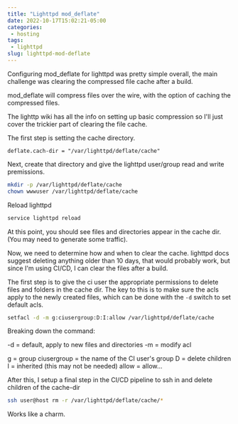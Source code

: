 ```yaml
---
title: "Lighttpd mod_deflate"
date: 2022-10-17T15:02:21-05:00
categories:
 - hosting
tags:
 - lighttpd
slug: lighttpd-mod-deflate
---
```


Configuring mod_deflate for lighttpd was pretty simple overall, the main challenge was clearing the compressed file cache after a build.

mod_deflate will compress files over the wire, with the option of caching the compressed files.

The lighttp wiki has all the info on setting up basic compression so I'll just cover the trickier part of clearing the file cache.

The first step is setting the cache directory.

```
deflate.cach-dir = "/var/lighttpd/deflate/cache"
```

Next, create that directory and give the lighttpd user/group read and write premissions.

```sh
mkdir -p /var/lighttpd/deflate/cache
chown wwwuser /var/lighttpd/deflate/cache
```

Reload lighttpd

```sh
service lighttpd reload
```

At this point, you should see files and directories appear in the cache dir.  (You may need to generate some traffic).

Now, we need to determine how and when to clear the cache.  lighttpd docs suggest deleting anything older than 10 days, that would probably work, but since I'm using CI/CD, I can clear the files after a build.

The first step is to give the ci user the appropriate permissions to delete files and folders in the cache dir.  The key to this is to make sure the acls apply to the newly created files, which can be done with the `-d` switch to set default acls.

```sh
setfacl -d -m g:ciusergroup:D:I:allow /var/lighttpd/deflate/cache
```

Breaking down the command:

-d = default, apply to new files and directories
-m = modify acl

g = group
ciusergroup = the name of the CI user's group
D = delete children
I = inherited (this may not be needed)
allow = allow...

After this, I setup a final step in the CI/CD pipeline to ssh in and delete children of the cache-dir

```sh
ssh user@host rm -r /var/lighttpd/deflate/cache/*
```

Works like a charm.
```




